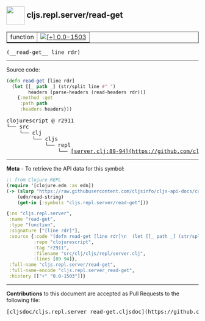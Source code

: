 ## <img width="48px" valign="middle" src="http://i.imgur.com/Hi20huC.png"> cljs.repl.server/read-get

 <table border="1">
<tr>

<td>function</td>
<td><a href="https://github.com/cljsinfo/cljs-api-docs/tree/0.0-1503"><img valign="middle" alt="[+] 0.0-1503" src="https://img.shields.io/badge/+-0.0--1503-lightgrey.svg"></a> </td>
</tr>
</table>

 <samp>
(__read-get__ line rdr)<br>
</samp>

---





Source code:

```clj
(defn read-get [line rdr]
  (let [[_ path _] (str/split line #" ")
        headers (parse-headers (read-headers rdr))]
    {:method :get
     :path path
     :headers headers}))
```

 <pre>
clojurescript @ r2911
└── src
    └── clj
        └── cljs
            └── repl
                └── <ins>[server.clj:89-94](https://github.com/clojure/clojurescript/blob/r2911/src/clj/cljs/repl/server.clj#L89-L94)</ins>
</pre>


---

__Meta__ - To retrieve the API data for this symbol:

```clj
;; from Clojure REPL
(require '[clojure.edn :as edn])
(-> (slurp "https://raw.githubusercontent.com/cljsinfo/cljs-api-docs/catalog/cljs-api.edn")
    (edn/read-string)
    (get-in [:symbols "cljs.repl.server/read-get"]))
```

```clj
{:ns "cljs.repl.server",
 :name "read-get",
 :type "function",
 :signature ["[line rdr]"],
 :source {:code "(defn read-get [line rdr]\n  (let [[_ path _] (str/split line #\" \")\n        headers (parse-headers (read-headers rdr))]\n    {:method :get\n     :path path\n     :headers headers}))",
          :repo "clojurescript",
          :tag "r2911",
          :filename "src/clj/cljs/repl/server.clj",
          :lines [89 94]},
 :full-name "cljs.repl.server/read-get",
 :full-name-encode "cljs.repl.server_read-get",
 :history [["+" "0.0-1503"]]}

```

---

__Contributions__ to this document are accepted as Pull Requests to the following file:

 <pre>
[cljsdoc/cljs.repl.server_read-get.cljsdoc](https://github.com/cljsinfo/cljs-api-docs/blob/master/cljsdoc/cljs.repl.server_read-get.cljsdoc)
</pre>

